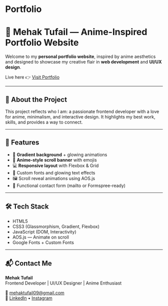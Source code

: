 # Portfolio
# 🌸 Mehak Tufail — Anime-Inspired Portfolio Website

Welcome to my **personal portfolio website**, inspired by anime aesthetics and designed to showcase my creative flair in **web development** and **UI/UX design**.

Live here 👉 [Visit Portfolio](https://mehaktufail.github.io/portfolio/) <!-- Replace with your actual link -->

---

## 🎯 About the Project

This project reflects who I am: a passionate frontend developer with a love for anime, minimalism, and interactive design. It highlights my best work, skills, and provides a way to connect.

---

## 🚀 Features

- 🌈 **Gradient background** + glowing animations  
- 🌸 **Anime-style scroll banner** with emojis  
- 💻 **Responsive layout** with Flexbox & Grid  
- 🎨 Custom fonts and glowing text effects  
- 🖼️ Scroll reveal animations using AOS.js  
- 📨 Functional contact form (mailto or Formspree-ready)

---

## 🛠️ Tech Stack

- HTML5  
- CSS3 (Glassmorphism, Gradient, Flexbox)  
- JavaScript (DOM, Interactivity)  
- AOS.js — Animate on scroll  
- Google Fonts + Custom Fonts

---


## 📬 Contact Me

**Mehak Tufail**  
Frontend Developer | UI/UX Designer | Anime Enthusiast

📧 [mehaktufail09@gmail.com](mailto:mehaktufail09@gmail.com)  
🔗 [LinkedIn](https://www.linkedin.com/in/mehak-tufail-099177260/) • [Instagram](https://www.instagram.com/mehak.devv/)




